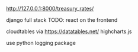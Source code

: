 http://127.0.0.1:8000/treasury_rates/

django full stack
TODO: react on the frontend

cloudtables via https://datatables.net/
highcharts.js

use python logging package
